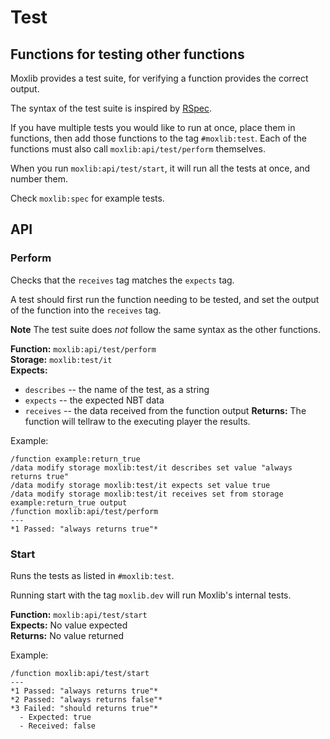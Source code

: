 # Test
## Functions for testing other functions

Moxlib provides a test suite, for verifying a function provides the correct output.

The syntax of the test suite is inspired by [RSpec](https://rspec.info/).

If you have multiple tests you would like to run at once, place them in functions,
then add those functions to the tag `#moxlib:test`. Each of the functions must also
call `moxlib:api/test/perform` themselves.

When you run `moxlib:api/test/start`, it will run all the tests at once, and number them.

Check `moxlib:spec` for example tests.

## API
### Perform
Checks that the `receives` tag matches the `expects` tag.

A test should first run the function needing to be tested, and set the output
of the function into the `receives` tag.

**Note** The test suite does *not* follow the same syntax as the other functions.

**Function:** `moxlib:api/test/perform`  
**Storage:** `moxlib:test/it`  
**Expects:**
- `describes` -- the name of the test, as a string
- `expects` -- the expected NBT data
- `receives` -- the data received from the function output
**Returns:** The function will tellraw to the executing player the results.

Example:
```
/function example:return_true
/data modify storage moxlib:test/it describes set value "always returns true"
/data modify storage moxlib:test/it expects set value true
/data modify storage moxlib:test/it receives set from storage example:return_true output
/function moxlib:api/test/perform
---
*1 Passed: "always returns true"*
```

### Start
Runs the tests as listed in `#moxlib:test`.

Running start with the tag `moxlib.dev` will run Moxlib's internal tests.

**Function:** `moxlib:api/test/start`  
**Expects:** No value expected  
**Returns:** No value returned

Example:
```
/function moxlib:api/test/start
---
*1 Passed: "always returns true"*
*2 Passed: "always returns false"*
*3 Failed: "should returns true"*
  - Expected: true
  - Received: false
```